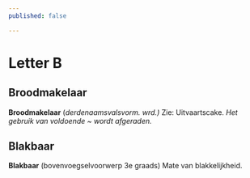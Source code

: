 ```yaml
---
published: false

---
```

# Letter B

## Broodmakelaar

**Broodmakelaar** (_derdenaamsvalsvorm. wrd.)_ Zie: Uitvaartscake.  _Het gebruik van voldoende \~ wordt afgeraden._ 

## Blakbaar

**Blakbaar** (bovenvoegselvoorwerp 3e graads) Mate van blakkelijkheid.